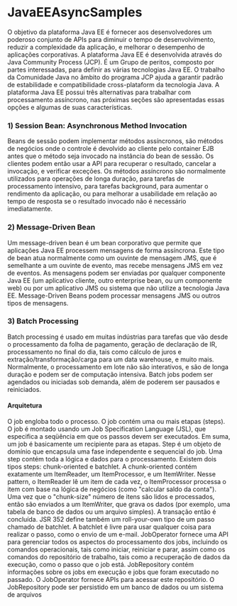 JavaEEAsyncSamples
==================

O objetivo da plataforma Java EE é fornecer aos desenvolvedores um poderoso conjunto de APIs para diminuir o tempo de desenvolvimento, reduzir a complexidade da aplicação, e melhorar o desempenho de aplicações corporativas.
A plataforma Java EE é desenvolvida através do Java Community Process (JCP). É um Grupo de peritos, composto por partes interessadas, para definir as várias tecnologias Java EE. O trabalho da Comunidade Java no âmbito do programa JCP ajuda a garantir padrão de estabilidade e compatibilidade cross-plataform da tecnologia Java.
A plataforma Java EE possui três alternativas para trabalhar com processamento assíncrono, nas próximas seções são apresentadas essas opções e algumas de suas características.

### 1) Session Bean: Asynchronous Method Invocation
Beans de sessão podem implementar métodos assíncronos, são métodos de negócios onde o controle é devolvido ao cliente pelo container EJB antes que o método seja invocado na instância do bean de sessão. Os clientes podem então usar a API para recuperar o resultado, cancelar a invocação, e verificar exceções.
Os métodos assíncrono são normalmente utilizados para operações de longa duração, para tarefas de processamento intensivo, para tarefas background, para aumentar o rendimento da aplicação, ou para melhorar a usabilidade em relação ao tempo de resposta se o resultado invocado não é necessário imediatamente.
### 2) Message-Driven Bean
Um message-driven bean é um bean corporativo que permite que aplicações Java EE processem mensagens de forma assíncrona. Este tipo de bean atua normalmente como um ouvinte de mensagem JMS, que é semelhante a um ouvinte de evento, mas recebe mensagens JMS em vez de eventos. As mensagens podem ser enviadas por qualquer componente Java EE (um aplicativo cliente, outro enterprise bean, ou um componente web) ou por um aplicativo JMS ou sistema que não utilize a tecnologia Java EE. Message-Driven Beans podem processar mensagens JMS ou outros tipos de mensagens.
### 3) Batch Processing
Batch processing é usado em muitas indústrias para tarefas que vão desde o processamento da folha de pagamento, geração de declaração de IR, processamento no final do dia, tais como cálculo de juros e extração/transformação/carga para um data warehouse, e muito mais. Normalmente, o processamento em lote não são interativos, e são de longa duração e podem ser de computação intensiva. Batch jobs podem ser agendados ou iniciadas sob demanda, além de poderem ser pausados e reiniciados.

#### Arquitetura
O job engloba todo o processo. O job contém uma ou mais etapas (steps). O job é montado usando um Job Specification Language (JSL), que especifica a seqüência em que os passos devem ser executados. Em suma, um job é basicamente um recipiente para as etapas.
Step é um objeto de domínio que encapsula uma fase independente e sequencial do job. Uma step contém toda a lógica e dados para o processamento. Existem dois tipos steps: chunk-oriented e batchlet.
A chunk-oriented contém exatamente um ItemReader, um ItemProcessor, e um ItemWriter. Nesse pattern, o ItemReader lê um item de cada vez, o ItemProcessor processa o item com base na lógica de negócios (como "calcular saldo da conta"). Uma vez que o "chunk-size" número de itens são lidos e processados, então são enviados a um ItemWriter, que grava os dados (por exemplo, uma tabela de banco de dados ou um arquivo simples). A transação então é concluída.
JSR 352 define também um roll-your-own tipo de um passo chamado de batchlet. A batchlet é livre para usar qualquer coisa para realizar o passo, como o envio de um e-mail.
JobOperator fornece uma API para gerenciar todos os aspectos do processamento dos jobs, incluindo os comandos operacionais, tais como iniciar, reiniciar e parar, assim como os comandos do repositório de trabalho, tais como a recuperação de dados da execução, como o passo que o job está.
JobRepository contém informações sobre os jobs em execução e jobs que foram executado no passado. O JobOperator fornece APIs para acessar este repositório. O JobRepository pode ser persistido em um banco de dados ou um sistema de arquivos
